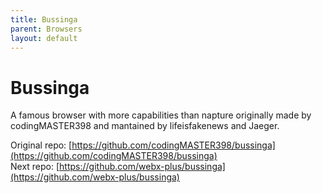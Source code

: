 ```yaml
---
title: Bussinga
parent: Browsers
layout: default
---
```

# Bussinga
A famous browser with more capabilities than napture originally made by codingMASTER398 and mantained by lifeisfakenews and Jaeger.

Original repo: [https://github.com/codingMASTER398/bussinga](https://github.com/codingMASTER398/bussinga) \
Next repo: [https://github.com/webx-plus/bussinga](https://github.com/webx-plus/bussinga)